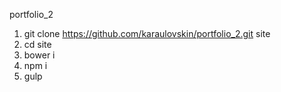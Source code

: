 portfolio_2

1. git clone https://github.com/karaulovskin/portfolio_2.git site
2. cd site
3. bower i
4. npm i
5. gulp
